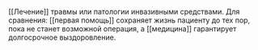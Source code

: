 [[Лечение]] травмы или патологии инвазивными средствами. Для сравнения: [[первая помощь]] сохраняет жизнь пациенту до тех пор, пока не станет возможной операция, а [[медицина]] гарантирует долгосрочное выздоровление.